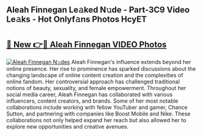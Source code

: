 ## Aleah Finnegan Le𝚊ked N𝚞de - Part-3C9 Video Le𝚊ks - Hot Onlyf𝚊ns Photos HcyET

# <h2><a href="http://ab89448.deff.icu/?id=Aleah+Finnegan">🔗 New 👉🔴 Aleah Finnegan VIDEO Photos</a></h2>

[![Aleah Finnegan N𝚞des](https://i.imgur.com/rIISA9y.gif)](http://ab89448.deff.icu/?id=Aleah+Finnegan)
Aleah Finnegan's influence extends beyond her online presence. Her rise to prominence has sparked discussions about the changing landscape of online content creation and the complexities of online fandom. Her controversial approach has challenged traditional notions of beauty, sexuality, and female empowerment. Throughout her social media career, Aleah Finnegan has collaborated with various influencers, content creators, and brands. Some of her most notable collaborations include working with fellow YouTuber and gamer, Chance Sutton, and partnering with companies like Boost Mobile and Nike. These collaborations not only helped expand her reach but also allowed her to explore new opportunities and creative avenues.
